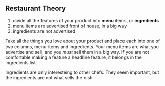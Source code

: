 ## Restaurant Theory

1. divide all the features of your product into **menu** items, or **ingredients**
2. menu items are advertised front of house, in a big way
3. ingredients are not advertised

Take all the things you love about your product and place each into one of two columns, menu-items and ingredients.
Your menu items are what you advertise and sell, and you *must* sell them in a big way.
If you are not comfortable making a feature a headline feature, it belongs in the ingredients list.

Ingredients are only interesteing to other chefs.
They seem important, but the ingredients are not what sells the dish.
